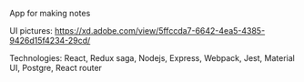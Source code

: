 App for making notes

UI pictures: https://xd.adobe.com/view/5ffccda7-6642-4ea5-4385-9426d15f4234-29cd/

Technologies: React, Redux saga, Nodejs, Express, Webpack, Jest, Material UI, Postgre, React router
